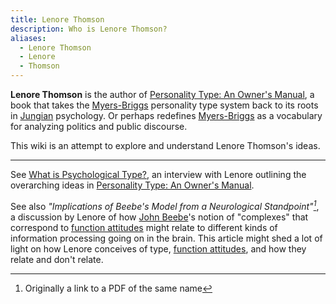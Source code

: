 ```yaml
---
title: Lenore Thomson
description: Who is Lenore Thomson?
aliases:
  - Lenore Thomson
  - Lenore
  - Thomson
---
```


**Lenore Thomson** is the author of [Personality Type: An Owner's Manual](https://www.amazon.com/Personality-Type-Practical-Understanding-Yourself-ebook/dp/B00KLFBMKG), a book that takes the [Myers-Briggs](./myers-briggs) personality type system back to its roots in [Jungian](./carl-jung) psychology. Or perhaps redefines [Myers-Briggs](./myers-briggs) as a vocabulary for analyzing politics and public discourse.

This wiki is an attempt to explore and understand Lenore Thomson's ideas.

---

See [What is Psychological Type?](https://www.personalitypathways.com/thomson/index.html), an interview with Lenore outlining the overarching ideas in [Personality Type: An Owner's Manual](https://www.amazon.com/Personality-Type-Practical-Understanding-Yourself-ebook/dp/B00KLFBMKG).

See also _"Implications of Beebe's Model from a Neurological Standpoint"[^1]_, a discussion by Lenore of how [John Beebe](./john-beebe)'s notion of "complexes" that correspond to [function attitudes](../fundamentals/function-attitude) might relate to different kinds of information processing going on in the brain. This article might shed a lot of light on how Lenore conceives of type, [function attitudes](../fundamentals/function-attitude), and how they relate and don't relate.

[^1]: Originally a link to a PDF of the same name
